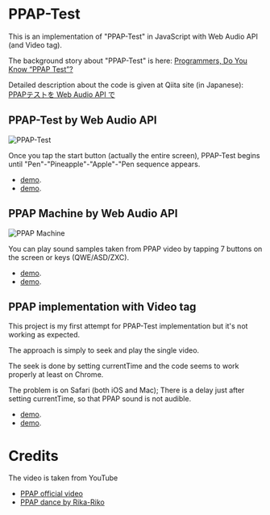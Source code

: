 # PPAP-Test

This is an implementation of "PPAP-Test" in JavaScript with Web Audio API (and Video tag).

The background story about "PPAP-Test" is here: [Programmers, Do You Know “PPAP Test”?](https://medium.com/@ichiki_k/do-you-know-ppap-test-8dc9a8a98da)

Detailed description about the code is given at Qiita site (in Japanese): [PPAPテストを Web Audio API で](http://qiita.com/kichiki/items/c0b760375fd9cdcd9065)


## PPAP-Test by Web Audio API

![PPAP-Test](images/ppap-test.jpg)

Once you tap the start button (actually the entire screen), PPAP-Test begins until "Pen"-"Pineapple"-"Apple"-"Pen sequence appears.

* [demo](http://kichiki.github.io/misc/ppap/ppap-test.html).
* [demo](html/ppap-test.html).


## PPAP Machine by Web Audio API

![PPAP Machine](images/ppap-machine.jpg)

You can play sound samples taken from PPAP video by tapping 7 buttons on the screen or keys (QWE/ASD/ZXC).

* [demo](http://kichiki.github.io/misc/ppap/ppap-machine.html).
* [demo](html/ppap-machine.html).


## PPAP implementation with Video tag

This project is my first attempt for PPAP-Test implementation but it's not working as expected.

The approach is simply to seek and play the single video.

The seek is done by setting currentTime and the code seems to work properly at least on Chrome.

The problem is on Safari (both iOS and Mac); There is a delay just after setting currentTime, so that PPAP sound is not audible.

* [demo](http://kichiki.github.io/misc/ppap/ppap-video.html).
* [demo](html/ppap-video.html).


# Credits

The video is taken from YouTube

* [PPAP official video](https://www.youtube.com/watch?v=0E00Zuayv9Q)
* [PPAP dance by Rika-Riko](https://www.youtube.com/watch?v=beWvQFcZ_Ig)
